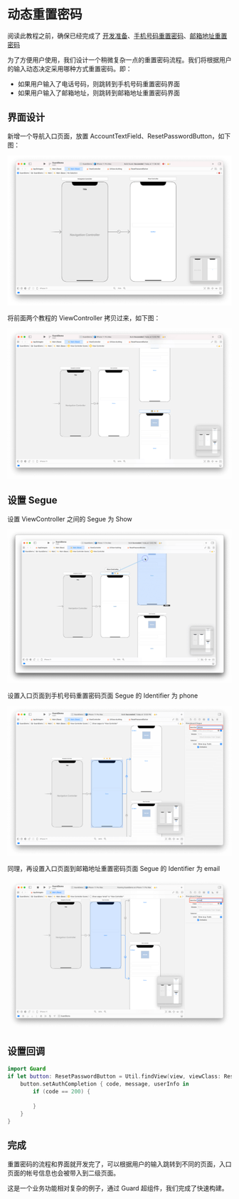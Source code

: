 # 动态重置密码

<LastUpdated/>

阅读此教程之前，确保已经完成了 [开发准备](/reference/sdk-for-ios/develop)、[手机号码重置密码](./reset-password-by-phone.md)、[邮箱地址重置密码](./reset-password-by-email.md)

为了方便用户使用，我们设计一个稍微复杂一点的重置密码流程。我们将根据用户的输入动态决定采用哪种方式重置密码。即：

* 如果用户输入了电话号码，则跳转到手机号码重置密码界面
* 如果用户输入了邮箱地址，则跳转到邮箱地址重置密码界面

## 界面设计

新增一个导航入口页面，放置 AccountTextField、ResetPasswordButton，如下图：

![](./images/reset-password-all1.png)

将前面两个教程的 ViewController 拷贝过来，如下图：

![](./images/reset-password-all2.png)

## 设置 Segue

设置 ViewController 之间的 Segue 为 Show

![](./images/reset-password-all3.png)

设置入口页面到手机号码重置密码页面 Segue 的 Identifier 为 phone

![](./images/reset-password-all4.png)

同理，再设置入口页面到邮箱地址重置密码页面 Segue 的 Identifier 为 email

![](./images/reset-password-all5.png)

## 设置回调

```swift
import Guard
if let button: ResetPasswordButton = Util.findView(view, viewClass: ResetPasswordButton.self) {
    button.setAuthCompletion { code, message, userInfo in
        if (code == 200) {
            
        }
    }
}
```

## 完成

重置密码的流程和界面就开发完了，可以根据用户的输入跳转到不同的页面，入口页面的帐号信息也会被带入到二级页面。

这是一个业务功能相对复杂的例子，通过 Guard 超组件，我们完成了快速构建。